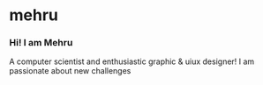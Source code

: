 # mehru

<h3> Hi! I am Mehru </h3>

<p> A computer scientist and enthusiastic graphic & uiux designer! I am passionate about new challenges </p>
